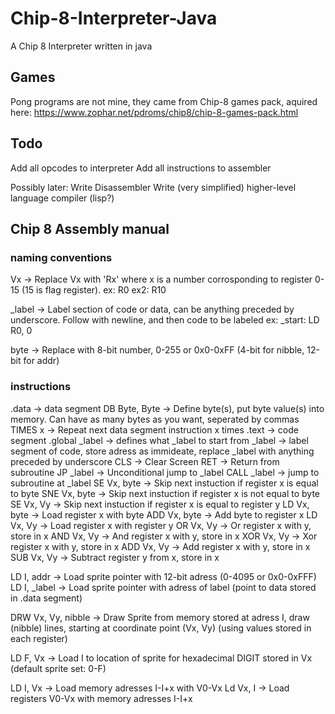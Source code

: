 # Chip-8-Interpreter-Java
A Chip 8 Interpreter written in java

## Games
Pong programs are not mine, they came from Chip-8 games pack, aquired here:
https://www.zophar.net/pdroms/chip8/chip-8-games-pack.html

## Todo
Add all opcodes to interpreter
Add all instructions to assembler

Possibly later:
Write Disassembler
Write (very simplified) higher-level language compiler (lisp?)

## Chip 8 Assembly manual
### naming conventions
Vx -> Replace Vx with 'Rx' where x is a number corrosponding to register 0-15 (15 is flag register). 
ex: R0 
ex2: R10

_label -> Label section of code or data, can be anything preceded by underscore. Follow with newline, and then code to be labeled
ex:
_start:
    LD R0, 0

byte -> Replace with 8-bit number, 0-255 or 0x0-0xFF (4-bit for nibble, 12-bit for addr)

### instructions
.data -> data segment
DB Byte, Byte -> Define byte(s), put byte value(s) into memory. Can have as many bytes as you want, seperated by commas
TIMES x -> Repeat next data segment instruction x times
.text -> code segment
.global _label -> defines what _label to start from
_label -> label segment of code, store adress as immideate, replace _label with anything preceded by underscore
CLS -> Clear Screen
RET -> Return from subroutine
JP _label -> Unconditional jump to _label
CALL _label -> jump to subroutine at _label
SE Vx, byte -> Skip next instuction if register x is equal to byte
SNE Vx, byte -> Skip next instuction if register x is not equal to byte
SE Vx, Vy -> Skip next instuction if register x is equal to register y
LD Vx, byte -> Load register x with byte
ADD Vx, byte -> Add byte to register x
LD Vx, Vy -> Load register x with register y
OR Vx, Vy -> Or register x with y, store in x
AND Vx, Vy -> And register x with y, store in x
XOR Vx, Vy -> Xor register x with y, store in x
ADD Vx, Vy -> Add register x with y, store in x
SUB Vx, Vy -> Subtract register y from x, store in x

LD I, addr -> Load sprite pointer with 12-bit adress (0-4095 or 0x0-0xFFF)
LD I, _label -> Load sprite pointer with adress of label (point to data stored in .data segment)

DRW Vx, Vy, nibble -> Draw Sprite from memory stored at adress I, draw (nibble) lines, starting at coordinate point (Vx, Vy) (using values stored in each register)

LD F, Vx -> Load I to location of sprite for hexadecimal DIGIT stored in Vx (default sprite set: 0-F)

LD I, Vx -> Load memory adresses I-I+x with V0-Vx
Ld Vx, I -> Load registers V0-Vx with memory adresses I-I+x
